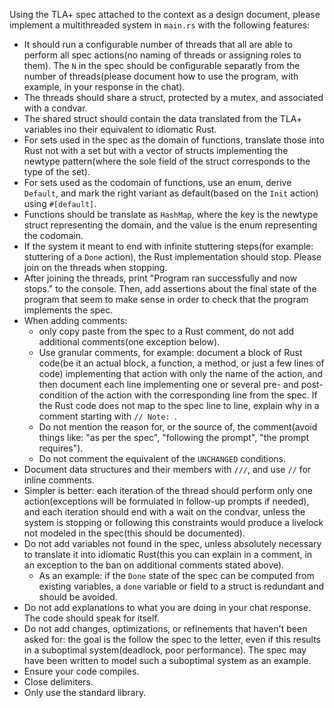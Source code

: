 Using the TLA+ spec attached to the context as a design document, 
please implement a multithreaded system in `main.rs` with the following features:

- It should run a configurable number of threads that all are able to perform all spec actions(no naming of threads or assigning roles to them). The `N` in the spec should be configurable separatly from the number of threads(please document how to use the program, with example, in your response in the chat).
- The threads should share a struct, protected by a mutex, and associated with a condvar.
- The shared struct should contain the data translated from the TLA+ variables ino their equivalent to idiomatic Rust.
- For sets used in the spec as the domain of functions, translate those into Rust not with a set but with a vector of structs implementing the newtype pattern(where the sole field of the struct corresponds to the type of the set).
- For sets used as the codomain of functions, use an enum, derive `Default`, and mark the right variant as default(based on the `Init` action) using `#[default]`. 
- Functions should be translate as `HashMap`, where the key is the newtype struct representing the domain, and the value is the enum representing the codomain.
- If the system it meant to end with infinite stuttering steps(for example: stuttering of a `Done` action), the Rust implementation should stop. Please join on the threads when stopping.
- After joining the threads, print "Program ran successfully and now stops." to the console. Then, add assertions about the final state of the program that seem to make sense in order to check that the program implements the spec.
- When adding comments: 
  - only copy paste from the spec to a Rust comment, do not add additional comments(one exception below). 
  - Use granular comments, for example: document a block of Rust code(be it an actual block, a function, a method, or just a few lines of code) implementing that action with only the name of the action, and then document each line implementing one or several pre- and post-condition of the action with the corresponding line from the spec. If the Rust code does not map to the spec line to line, explain why in a comment starting with `// Note: `. 
  - Do not mention the reason for, or the source of, the comment(avoid things like: "as per the spec", "following the prompt", "the prompt requires").
  - Do not comment the equivalent of the `UNCHANGED` conditions.  
- Document data structures and their members with `///`, and use `//` for inline comments.
- Simpler is better: each iteration of the thread should perform only one action(exceptions will be formulated in follow-up prompts if needed), and each iteration should end with a wait on the condvar, unless the system is stopping or following this constraints would produce a livelock not modeled in the spec(this should be documented).
- Do not add variables not found in the spec, unless absolutely necessary to translate it into idiomatic Rust(this you can explain in a comment, in an exception to the ban on additional comments stated above). 
  - As an example: if the `Done` state of the spec can be computed from existing variables, a `done` variable or field to a struct is redundant and should be avoided. 
- Do not add explanations to what you are doing in your chat response. The code should speak for itself. 
- Do not add changes, optimizations, or refinements that haven't been asked for: the goal is the follow the spec to the letter, even if this results in a suboptimal system(deadlock, poor performance). The spec may have been written to model such a suboptimal system as an example.
- Ensure your code compiles. 
- Close delimiters.
- Only use the standard library.